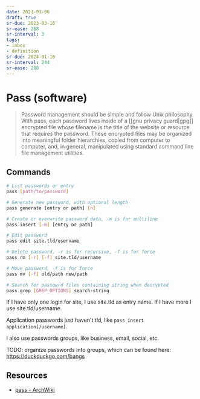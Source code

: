 ```yaml
---
date: 2023-03-06
draft: true
sr-due: 2023-03-16
sr-ease: 268
sr-interval: 3
tags:
- inbox
- definition
sr-due: 2024-01-16
sr-interval: 244
sr-ease: 288
---
```


# Pass (software)

> Password management should be simple and follow Unix philosophy. With pass,
> each password lives inside of a [[gnu privacy guard|gpg]] encrypted file whose
> filename is the title of the website or resource that requires the password.
> These encrypted files may be organized into meaningful folder hierarchies,
> copied from computer to computer, and, in general, manipulated using standard
> command line file management utilities.

## Commands

```sh
# List passwords or entry
pass [path/to/password]

# Generate new password, with optional length
pass generate [entry or path] [n]

# Create or overwrite password data, -m is for multiline
pass insert [-m] [entry or path]

# Edit password
pass edit site.tld/username

# Delete password, -r is for recursive, -f is for force
pass rm [-r] [-f] site.tld/username

# Move password, -f is for force
pass mv [-f] old/path new/path

# Search for passowrd files containing string when decrypted
pass grep [GREP_OPTIONS] search-string
```

If I have only one login for site, I use site.tld as entry name. If I have more
I use site.tld/username.

Application passwords just haven't tld, like
`pass insert application[/username]`.

I also use passwords groups, like business, email, social, etc.

TODO: organize passwords into groups, which can be found here:
https://duckduckgo.com/bangs

## Resources

- [pass - ArchWiki](https://wiki.archlinux.org/title/Pass)
